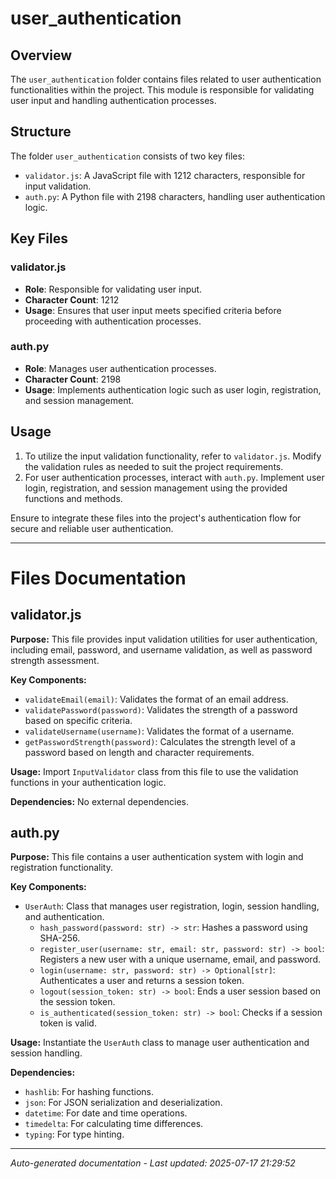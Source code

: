# user_authentication

## Overview
The `user_authentication` folder contains files related to user authentication functionalities within the project. This module is responsible for validating user input and handling authentication processes.

## Structure
The folder `user_authentication` consists of two key files:
- `validator.js`: A JavaScript file with 1212 characters, responsible for input validation.
- `auth.py`: A Python file with 2198 characters, handling user authentication logic.

## Key Files
### validator.js
- **Role**: Responsible for validating user input.
- **Character Count**: 1212
- **Usage**: Ensures that user input meets specified criteria before proceeding with authentication processes.

### auth.py
- **Role**: Manages user authentication processes.
- **Character Count**: 2198
- **Usage**: Implements authentication logic such as user login, registration, and session management.

## Usage
1. To utilize the input validation functionality, refer to `validator.js`. Modify the validation rules as needed to suit the project requirements.
2. For user authentication processes, interact with `auth.py`. Implement user login, registration, and session management using the provided functions and methods.

Ensure to integrate these files into the project's authentication flow for secure and reliable user authentication.

---

# Files Documentation

## validator.js

**Purpose:** This file provides input validation utilities for user authentication, including email, password, and username validation, as well as password strength assessment.

**Key Components:**
- `validateEmail(email)`: Validates the format of an email address.
- `validatePassword(password)`: Validates the strength of a password based on specific criteria.
- `validateUsername(username)`: Validates the format of a username.
- `getPasswordStrength(password)`: Calculates the strength level of a password based on length and character requirements.

**Usage:** Import `InputValidator` class from this file to use the validation functions in your authentication logic.

**Dependencies:** No external dependencies.

## auth.py

**Purpose:** This file contains a user authentication system with login and registration functionality.

**Key Components:**
- `UserAuth`: Class that manages user registration, login, session handling, and authentication.
    - `hash_password(password: str) -> str`: Hashes a password using SHA-256.
    - `register_user(username: str, email: str, password: str) -> bool`: Registers a new user with a unique username, email, and password.
    - `login(username: str, password: str) -> Optional[str]`: Authenticates a user and returns a session token.
    - `logout(session_token: str) -> bool`: Ends a user session based on the session token.
    - `is_authenticated(session_token: str) -> bool`: Checks if a session token is valid.

**Usage:** Instantiate the `UserAuth` class to manage user authentication and session handling.

**Dependencies:**
- `hashlib`: For hashing functions.
- `json`: For JSON serialization and deserialization.
- `datetime`: For date and time operations.
- `timedelta`: For calculating time differences.
- `typing`: For type hinting.

---
*Auto-generated documentation - Last updated: 2025-07-17 21:29:52*
